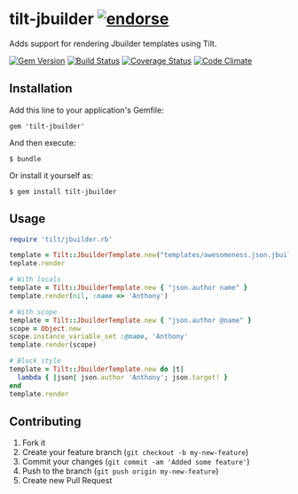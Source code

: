 # tilt-jbuilder [![endorse](http://api.coderwall.com/anthonator/endorsecount.png)](http://coderwall.com/anthonator)

Adds support for rendering Jbuilder templates using Tilt.

[![Gem Version](https://badge.fury.io/rb/anthonator%2Ftilt-jbuilder.png)](http://badge.fury.io/rb/anthonator%2Ftilt-jbuilder) [![Build Status](https://secure.travis-ci.org/anthonator/tilt-jbuilder.png)](http://travis-ci.org/anthonator/tilt-jbuilder) [![Coverage Status](https://coveralls.io/repos/anthonator/tilt-jbuilder/badge.png?branch=master)](https://coveralls.io/r/anthonator/tilt-jbuilder?branch=master) [![Code Climate](https://codeclimate.com/github/anthonator/tilt-jbuilder.png)](https://codeclimate.com/github/anthonator/tilt-jbuilder)

## Installation

Add this line to your application's Gemfile:

    gem 'tilt-jbuilder'

And then execute:

    $ bundle

Or install it yourself as:

    $ gem install tilt-jbuilder

## Usage

```ruby
require 'tilt/jbuilder.rb'

template = Tilt::JbuilderTemplate.new("templates/awesomeness.json.jbuilder")
teplate.render

# With locals
template = Tilt::JbuilderTemplate.new { "json.author name" }
template.render(nil, :name => 'Anthony')

# With scope
template = Tilt::JbuilderTemplate.new { "json.author @name" }
scope = Object.new
scope.instance_variable_set :@name, 'Anthony'
template.render(scope)

# Block style
template = Tilt::JbuilderTemplate.new do |t|
  lambda { |json| json.author 'Anthony'; json.target! }
end
template.render
```

## Contributing
1. Fork it
2. Create your feature branch (`git checkout -b my-new-feature`)
3. Commit your changes (`git commit -am 'Added some feature'`)
4. Push to the branch (`git push origin my-new-feature`)
5. Create new Pull Request